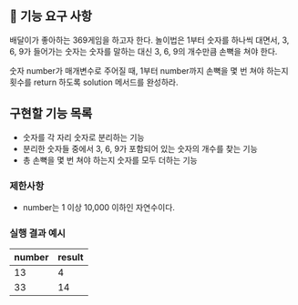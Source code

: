 ## 🚀 기능 요구 사항

배달이가 좋아하는 369게임을 하고자 한다. 놀이법은 1부터 숫자를 하나씩 대면서, 3, 6, 9가 들어가는 숫자는 숫자를 말하는 대신 3, 6, 9의 개수만큼 손뼉을 쳐야 한다.

숫자 number가 매개변수로 주어질 때, 1부터 number까지 손뼉을 몇 번 쳐야 하는지 횟수를 return 하도록 solution 메서드를 완성하라.

## 구현할 기능 목록

- 숫자를 각 자리 숫자로 분리하는 기능
- 분리한 숫자들 중에서 3, 6, 9가 포함되어 있는 숫자의 개수를 찾는 기능
- 총 손뼉을 몇 번 쳐야 하는지 숫자를 모두 더하는 기능

### 제한사항

- number는 1 이상 10,000 이하인 자연수이다.

### 실행 결과 예시

| number | result |
| ------ | ------ |
| 13     | 4      |
| 33     | 14     |
